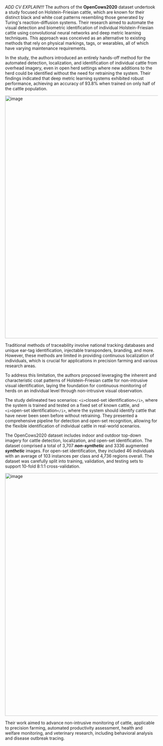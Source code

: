 *ADD CV EXPLAIN!!!*
The authors of the **OpenCows2020** dataset undertook a study focused on Holstein-Friesian cattle, which are known for their distinct black and white coat patterns resembling those generated by Turing's reaction-diffusion systems. Their research aimed to automate the visual detection and biometric identification of individual Holstein-Friesian cattle using convolutional neural networks and deep metric learning techniques. This approach was conceived as an alternative to existing methods that rely on physical markings, tags, or wearables, all of which have varying maintenance requirements.

In the study, the authors introduced an entirely hands-off method for the automated detection, localization, and identification of individual cattle from overhead imagery, even in open herd settings where new additions to the herd could be identified without the need for retraining the system. Their findings indicated that deep metric learning systems exhibited robust performance, achieving an accuracy of 93.8% when trained on only half of the cattle population.

<img src="https://github.com/supervisely/supervisely/assets/78355358/403d9387-b3b0-4e39-a6db-3fc982922619" alt="image" width="800">

Traditional methods of traceability involve national tracking databases and unique ear-tag identification, injectable transponders, branding, and more. However, these methods are limited in providing continuous localization of individuals, which is crucial for applications in precision farming and various research areas.

To address this limitation, the authors proposed leveraging the inherent and characteristic coat patterns of Holstein-Friesian cattle for non-intrusive visual identification, laying the foundation for continuous monitoring of herds on an individual level through non-intrusive visual observation.

The study delineated two scenarios: `<i>`closed-set identification`</i>`, where the system is trained and tested on a fixed set of known cattle, and `<i>`open-set identification`</i>`, where the system should identify cattle that have never been seen before without retraining. They presented a comprehensive pipeline for detection and open-set recognition, allowing for the flexible identification of individual cattle in real-world scenarios.

The OpenCows2020 dataset includes indoor and outdoor top-down imagery for cattle detection, localization, and open-set identification. The dataset comprised a total of 3,707 ***non-synthetic*** and 3336 augmented ***synthetic*** images. For open-set identification, they included 46 individuals with an average of 103 instances per class and 4,736 regions overall. The dataset was carefully split into training, validation, and testing sets to support 10-fold 8:1:1 cross-validation.

<img src="https://github.com/supervisely/supervisely/assets/78355358/33f1a827-36cf-4fa2-8434-a482399647cd" alt="image" width="800">

Their work aimed to advance non-intrusive monitoring of cattle, applicable to precision farming, automated productivity assessment, health and welfare monitoring, and veterinary research, including behavioral analysis and disease outbreak tracing.
